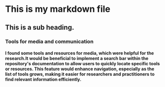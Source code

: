 # This is my markdown file
## This is a sub heading.
### Tools for media and communication
#### I found some tools and resources for media, which were helpful for the research.It would be beneficial to implement a search bar within the repository's documentation to allow users to quickly locate specific tools or resources. This feature would enhance navigation, especially as the list of tools grows, making it easier for researchers and practitioners to find relevant information efficiently.